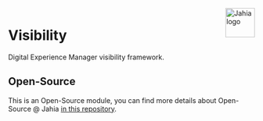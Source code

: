 <a href="https://www.jahia.com/">
    <img src="https://www.jahia.com/modules/jahiacom-templates/images/jahia-3x.png" alt="Jahia logo" title="Jahia" align="right" height="60" />
</a>

Visibility
======================
Digital Experience Manager visibility framework.

## Open-Source

This is an Open-Source module, you can find more details about Open-Source @ Jahia [in this repository](https://github.com/Jahia/open-source).
